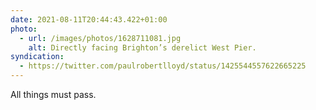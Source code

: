 ```yaml
---
date: 2021-08-11T20:44:43.422+01:00
photo:
  - url: /images/photos/1628711081.jpg
    alt: Directly facing Brighton’s derelict West Pier.
syndication:
  - https://twitter.com/paulrobertlloyd/status/1425544557622665225
---
```

All things must pass.
